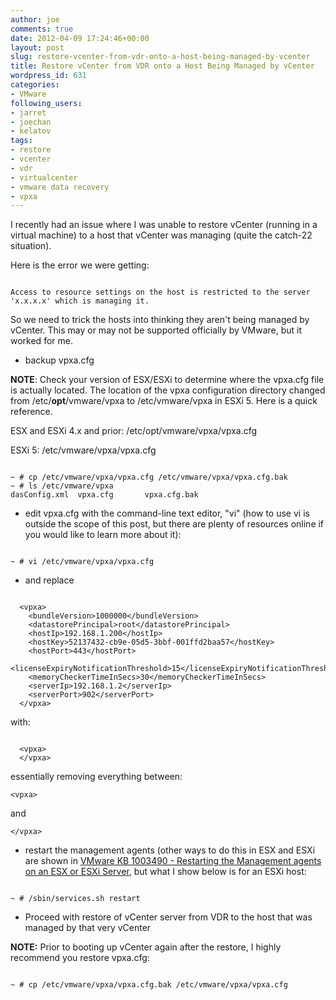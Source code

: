```yaml
---
author: joe
comments: true
date: 2012-04-09 17:24:46+00:00
layout: post
slug: restore-vcenter-from-vdr-onto-a-host-being-managed-by-vcenter
title: Restore vCenter from VDR onto a Host Being Managed by vCenter
wordpress_id: 631
categories:
- VMware
following_users:
- jarret
- joechan
- kelatov
tags:
- restore
- vcenter
- vdr
- virtualcenter
- vmware data recovery
- vpxa
---
```


I recently had an issue where I was unable to restore vCenter (running in a virtual machine) to a host that vCenter was managing (quite the catch-22 situation).

Here is the error we were getting:


```

Access to resource settings on the host is restricted to the server 'x.x.x.x' which is managing it.

```


So we need to trick the hosts into thinking they aren't being managed by vCenter. This may or may not be supported officially by VMware, but it worked for me.

- backup vpxa.cfg

**NOTE**: Check your version of ESX/ESXi to determine where the vpxa.cfg file is actually located. The location of the vpxa configuration directory changed from /etc/**opt**/vmware/vpxa to /etc/vmware/vpxa in ESXi 5. Here is a quick reference.

ESX and ESXi 4.x and prior:
/etc/opt/vmware/vpxa/vpxa.cfg

ESXi 5:
/etc/vmware/vpxa/vpxa.cfg


```

~ # cp /etc/vmware/vpxa/vpxa.cfg /etc/vmware/vpxa/vpxa.cfg.bak
~ # ls /etc/vmware/vpxa
dasConfig.xml  vpxa.cfg       vpxa.cfg.bak

```


- edit vpxa.cfg with the command-line text editor, "vi" (how to use vi is outside the scope of this post, but there are plenty of resources online if you would like to learn more about it):


```

~ # vi /etc/vmware/vpxa/vpxa.cfg

```


- and replace


```

  <vpxa>
    <bundleVersion>1000000</bundleVersion>
    <datastorePrincipal>root</datastorePrincipal>
    <hostIp>192.168.1.200</hostIp>
    <hostKey>52137432-cb9e-05d5-3bbf-001ffd2baa57</hostKey>
    <hostPort>443</hostPort>
    <licenseExpiryNotificationThreshold>15</licenseExpiryNotificationThreshold>
    <memoryCheckerTimeInSecs>30</memoryCheckerTimeInSecs>
    <serverIp>192.168.1.2</serverIp>
    <serverPort>902</serverPort>
  </vpxa>

```


with:


```

  <vpxa>
  </vpxa>

```


essentially removing everything between:


```
<vpxa>
```


and


```
</vpxa>
```


- restart the management agents (other ways to do this in ESX and ESXi are shown in [VMware KB 1003490 - Restarting the Management agents on an ESX or ESXi Server](http://kb.vmware.com/kb/1003490), but what I show below is for an ESXi host:


```

~ # /sbin/services.sh restart

```


- Proceed with restore of vCenter server from VDR to the host that was managed by that very vCenter

**NOTE:** Prior to booting up vCenter again after the restore, I highly recommend you restore vpxa.cfg:


```

~ # cp /etc/vmware/vpxa/vpxa.cfg.bak /etc/vmware/vpxa/vpxa.cfg

```

